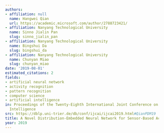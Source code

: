 ```yaml
---
authors:
- affiliation: null
  name: Hangwei Qian
  url: https://academic.microsoft.com/author/2788723421/
- affiliation: Nanyang Technological University
  name: Sinno Jialin Pan
  slug: sinno_jialin_pan
- affiliation: Nanyang Technological University
  name: Bingshui Da
  slug: bingshui_da
- affiliation: Nanyang Technological University
  name: Chunyan Miao
  slug: chunyan_miao
date: '2019-08-01'
estimated_citations: 2
fields:
- artificial neural network
- activity recognition
- pattern recognition
- computer science
- artificial intelligence
in: Proceedings of the Twenty-Eighth International Joint Conference on Artificial
  Intelligence
src: https://dblp.uni-trier.de/db/conf/ijcai/ijcai2019.html#QianPDM19
title: A Novel Distribution-Embedded Neural Network for Sensor-Based Activity Recognition
year: 2019
---
```

